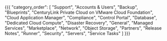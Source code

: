 {{{
  "category_order": [
    "Support",
    "Accounts & Users",
    "Backup",
    "Blueprints",
    "CenturyLink Private Cloud on VMware Cloud Foundation",
    "Cloud Application Manager",
    "Compliance",
    "Control Portal",
    "Database",
    "Dedicated Cloud Compute",
    "Disaster Recovery",
    "General",
    "Managed Services",
    "Marketplace",
    "Network",
    "Object Storage",
    "Partners",
    "Release Notes",
    "Runner",
    "Security",
    "Servers",
    "Service Tasks"
  ]
}}}
